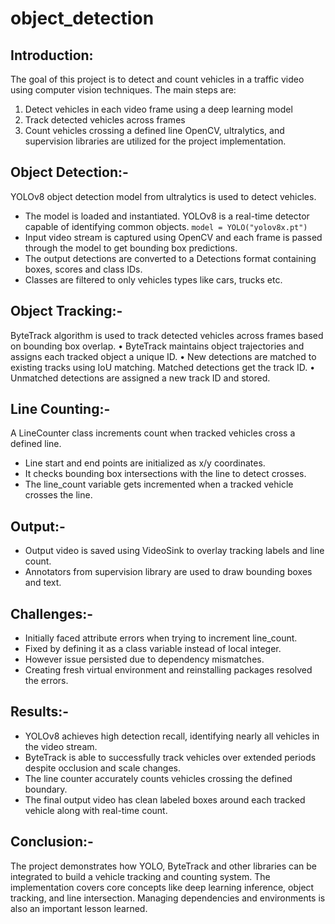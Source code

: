 # object_detection

## Introduction:
The goal of this project is to detect and count vehicles in a traffic video using computer vision techniques. The main steps are:
1.	Detect vehicles in each video frame using a deep learning model
2.	Track detected vehicles across frames
3.	Count vehicles crossing a defined line
OpenCV, ultralytics, and supervision libraries are utilized for the project implementation.

## Object Detection:-
YOLOv8 object detection model from ultralytics is used to detect vehicles.
* The model is loaded and instantiated. YOLOv8 is a real-time detector capable of identifying common objects.
`model = YOLO("yolov8x.pt")`
* Input video stream is captured using OpenCV and each frame is passed through the model to get bounding box predictions.
*	The output detections are converted to a Detections format containing boxes, scores and class IDs.
*	Classes are filtered to only vehicles types like cars, trucks etc.

## Object Tracking:-
ByteTrack algorithm is used to track detected vehicles across frames based on bounding box overlap.
•	ByteTrack maintains object trajectories and assigns each tracked object a unique ID.
•	New detections are matched to existing tracks using IoU matching. Matched detections get the track ID.
•	Unmatched detections are assigned a new track ID and stored.



## Line Counting:-
A LineCounter class increments count when tracked vehicles cross a defined line.
*	Line start and end points are initialized as x/y coordinates.
*	It checks bounding box intersections with the line to detect crosses.
*	The line_count variable gets incremented when a tracked vehicle crosses the line.

## Output:-
*	Output video is saved using VideoSink to overlay tracking labels and line count.
*	Annotators from supervision library are used to draw bounding boxes and text.

## Challenges:-
*	Initially faced attribute errors when trying to increment line_count.
*	Fixed by defining it as a class variable instead of local integer.
*	However issue persisted due to dependency mismatches.
*	Creating fresh virtual environment and reinstalling packages resolved the errors.

## Results:-
*	YOLOv8 achieves high detection recall, identifying nearly all vehicles in the video stream.
*	ByteTrack is able to successfully track vehicles over extended periods despite occlusion and scale changes.
*	The line counter accurately counts vehicles crossing the defined boundary.
*	The final output video has clean labeled boxes around each tracked vehicle along with real-time count.

## Conclusion:-
The project demonstrates how YOLO, ByteTrack and other libraries can be integrated to build a vehicle tracking and counting system. The implementation covers core concepts like deep learning inference, object tracking, and line intersection. Managing dependencies and environments is also an important lesson learned.
